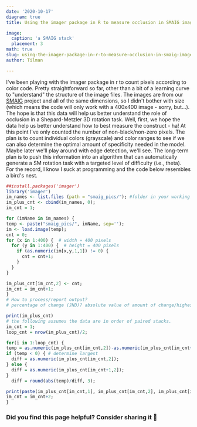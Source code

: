 ```yaml
---
date: '2020-10-17'
diagram: true
title: Using the imager package in R to measure occlusion in SMAIG image

image:
  caption: 'a SMAIG stack'
  placement: 3
math: true
slug: using-the-imager-package-in-r-to-measure-occlusion-in-smaig-image
author: Tilman

---     
```

    
I've been playing with the imager package in r to count pixels according to color code. Pretty straightforward so far, other than a bit of a learning curve to "understand" the structure of the image files. The images are from our  [SMAIG](/project/smaig/) project and all of the same dimensions, so I didn't bother with size (which means the code will only work with a 400x400 image - sorry, but...). The hope is that this data will help us better understand the role of occlusion in a Shepard-Metzler 3D rotation task. Well, first, we hope the data help us better understand how to best measure the construct - ha! At this point I've only counted the number of non-black/non-zero pixels. The plan is to count individual colors (grayscale) and color ranges to see if we can also determine the optimal amount of specificity needed in the model. Maybe later we'll play around with edge detection, we'll see. The long-term plan is to push this information into an algorithm that can automatically generate a SM rotation task with a targeted level of difficulty (i.e., theta).  
For the record, I know I suck at programming and the code below resembles a bird's nest.

  ``` r
  ##install.packages('imager')
library('imager')
im_names <- list.files (path = "smaig_pics/"); #folder in your working directory
im_plus_cnt <- cbind(im_names, 0);
im_cnt = 1;

for (imName in im_names) {
  temp <- paste("smaig_pics/", imName, sep='');
  im <- load.image(temp);
  cnt = 0;
  for (x in 1:400) {  # width = 400 pixels
    for (y in 1:400) {  # height = 400 pixels
      if (as.numeric(im[x,y,1,1]) != 0) {
        cnt = cnt+1;
      }
    }
  }  
  
  im_plus_cnt[im_cnt,2] <- cnt;
  im_cnt = im_cnt+1;
}
# How to process/report output?
# percentage of change (JND)? absolute value of amount of change/highest value

print(im_plus_cnt)
# the following assumes the data are in order of paired stacks.
im_cnt = 1;
loop_cnt = nrow(im_plus_cnt)/2;

for(i in 1:loop_cnt) {
  temp = as.numeric(im_plus_cnt[im_cnt,2])-as.numeric(im_plus_cnt[im_cnt+1,2]);  #count of first stack minus count of second stack
  if (temp < 0) { # determine largest
    diff = as.numeric(im_plus_cnt[im_cnt,2]);
  } else {
    diff = as.numeric(im_plus_cnt[im_cnt+1,2]);  
  }
    diff = round(abs(temp)/diff, 3); 

  print(paste(im_plus_cnt[im_cnt,1], im_plus_cnt[im_cnt,2], im_plus_cnt[im_cnt+1,1], im_plus_cnt[im_cnt+1,2],diff, sep=' : '));
  im_cnt = im_cnt+2;
  }
  
  ```

### Did you find this page helpful? Consider sharing it 🙌
